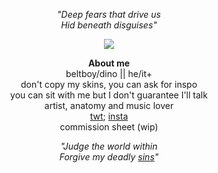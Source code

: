 <p align="center">
<i>"Deep fears that drive us <br>
Hid beneath disguises"</i><br>
</p>

<p align="center">
      <img src="https://github.com/beltboy/beltboy/assets/126973284/2c83941f-bd29-49a9-90a1-615c9e120c90"/>
</p>

<p align="center">
<strong>About me</strong><br>
beltboy/dino || he/it+<br>
  don't copy my skins, you can ask for inspo<br>
  you can sit with me but I don't guarantee I'll talk<br>
  artist, anatomy and music lover<br>
  <a href="https://twitter.com/_Dolpha_">twt</a>; <a href="https://www.instagram.com/_dolpha_/">insta</a><br>
 commission sheet (wip)
</p> 

<p align="center">
<i>"Judge the world within<br>
Forgive my deadly <a href="https://www.youtube.com/watch?v=rQ3KdxwgIWs">sins</a>"</i>
</p>
